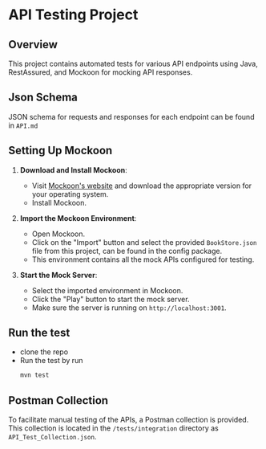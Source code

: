 # API Testing Project

## Overview

This project contains automated tests for various API endpoints using Java, RestAssured, and Mockoon for mocking API responses.

## Json Schema

JSON schema for requests and responses for each endpoint can be found in `API.md`

## Setting Up Mockoon

1. **Download and Install Mockoon**:
    - Visit [Mockoon's website](https://mockoon.com/download) and download the appropriate version for your operating system.
    - Install Mockoon.

2. **Import the Mockoon Environment**:
    - Open Mockoon.
    - Click on the "Import" button and select the provided `BookStore.json` file from this project, can be found in the config package.
    - This environment contains all the mock APIs configured for testing.

3. **Start the Mock Server**:
    - Select the imported environment in Mockoon.
    - Click the "Play" button to start the mock server.
    - Make sure the server is running on `http://localhost:3001`.

## Run the test

- clone the repo
- Run the test by run
    ```bash
   mvn test

## Postman Collection

To facilitate manual testing of the APIs, a Postman collection is provided. This collection is located in the `/tests/integration` directory as `API_Test_Collection.json`. 
